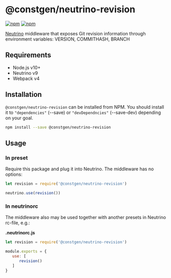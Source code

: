 # @constgen/neutrino-revision

[![npm](https://img.shields.io/npm/v/@constgen/neutrino-revision.svg)](https://www.npmjs.com/package/@constgen/neutrino-revision)
[![npm](https://img.shields.io/npm/dt/@constgen/neutrino-revision.svg)](https://www.npmjs.com/package/@constgen/neutrino-revision)

[Neutrino](https://neutrino.js.org) middleware that exposes Git revision information through environment variables: VERSION, COMMITHASH, BRANCH

## Requirements

* Node.js v10+
* Neutrino v9
* Webpack v4

## Installation

`@constgen/neutrino-revision` can be installed from NPM. You should install it to `"dependencies"` (--save) or `"devDependncies"` (--save-dev) depending on your goal.

```bash
npm install --save @constgen/neutrino-revision
```

## Usage

### In preset

Require this package and plug it into Neutrino. The middleware has no options:

```js
let revision = require('@constgen/neutrino-revision')

neutrino.use(revision())
```

### In **neutrinorc**

The middleware also may be used together with another presets in Neutrino rc-file, e.g.:

**.neutrinorc.js**

```js
let revision = require('@constgen/neutrino-revision')

module.exports = {
   use: [
      revision()
   ]
}
```